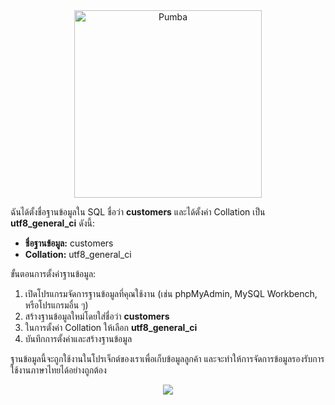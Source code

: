<!DOCTYPE html>
<html lang="th">
<head>
  <meta charset="UTF-8">
  <title>การตั้งค่าฐานข้อมูล SQL</title>
</head>
<body>
  <div style="text-align: center;">
    <img src="https://preview.redd.it/nt63o3o9lxl71.jpg?auto=webp&s=14fa6f7b327b315eae5f031429c7f366bb36610b" alt="Pumba" width="300" height="300">
  </div>

  <p>ฉันได้ตั้งชื่อฐานข้อมูลใน SQL ชื่อว่า <strong>customers</strong> และได้ตั้งค่า Collation เป็น <strong>utf8_general_ci</strong> ดังนี้:</p>
  <ul>
    <li><strong>ชื่อฐานข้อมูล:</strong> customers</li>
    <li><strong>Collation:</strong> utf8_general_ci</li>
  </ul>

  <p>ขั้นตอนการตั้งค่าฐานข้อมูล:</p>
  <ol>
    <li>เปิดโปรแกรมจัดการฐานข้อมูลที่คุณใช้งาน (เช่น phpMyAdmin, MySQL Workbench, หรือโปรแกรมอื่น ๆ)</li>
    <li>สร้างฐานข้อมูลใหม่โดยใส่ชื่อว่า <strong>customers</strong></li>
    <li>ในการตั้งค่า Collation ให้เลือก <strong>utf8_general_ci</strong></li>
    <li>บันทึกการตั้งค่าและสร้างฐานข้อมูล</li>
  </ol>

  <p>ฐานข้อมูลนี้จะถูกใช้งานในโปรเจ็กต์ของเราเพื่อเก็บข้อมูลลูกค้า และจะทำให้การจัดการข้อมูลรองรับการใช้งานภาษาไทยได้อย่างถูกต้อง</p>

  <div style="text-align: center;">
   <img src="[https://www.pinterest.com/pin/385128205643909698/](https://preview.redd.it/pfo8dz19fpn61.jpg width=1080&crop=smart&auto=webp&s=e3d85c7ed1d1499ef44c12c97a2b216e34ef370f)"
  </div>
</body>
</html>

